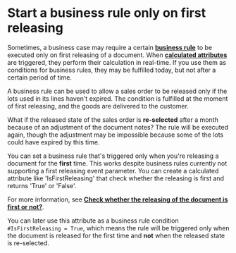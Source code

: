 # Start a business rule only on first releasing

Sometimes, a business case may require a certain **[business rule](https://docs.erp.net/tech/advanced/user-business-rules/index.html)** to be executed only on first releasing of a document. When **[calculated attributes](https://docs.erp.net/tech/advanced/calculated-attributes/index.html)** are triggered, they perform their calculation in real-time. If you use them as conditions for business rules, they may be fulfilled today, but not after a certain period of time.

A business rule can be used to allow a sales order to be released only if the lots used in its lines haven't expired. The condition is fulfilled at the moment of first releasing, and the goods are delivered to the customer. 

What if the released state of the sales order is **re-selected** after a month because of an adjustment of the document notes? The rule will be executed again, though the adjustment may be impossible because some of the lots could have expired by this time. 

You can set a business rule that's triggered only when you're releasing a document for the **first** time. This works despite business rules currently not supporting a first releasing event parameter. You can create a calculated attribute like 'IsFirstReleasing' that check whether the releasing is first and returns 'True' or 'False'. 

For more information, see **[Check whether the releasing of the document is first or not?](https://docs.erp.net/tech/advanced/calculated-attributes/examples/check-for-first-releasing.html)**. 

You can later use this attribute as a business rule condition `#IsFirstReleasing = True`, which means the rule will be triggered only when the document is released for the first time and **not** when the released state is re-selected.
